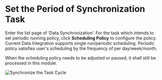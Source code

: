 # Set the Period of Synchronization Task

Enter the list page of ‘Data Synchronization’. For the task which intends to set periodic running policy, click **Scheduling Policy** to configure the policy. Current Data Integration supports single run/periodic scheduling. Periodic policy satisfies user's scheduling by the frequency of per day/week/month.

When the scheduling policy needs to be adjusted or paused, it shall still be processed in this module.

![Synchronize the Task Cycle](../../../../image/Data-Integration/exe-task.png)
